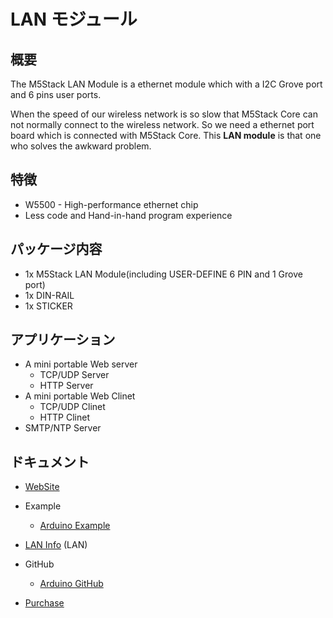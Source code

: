 # LAN モジュール



## 概要

The M5Stack LAN Module is a ethernet module which with a I2C Grove port and 6 pins user ports.

When the speed of our wireless network is so slow that M5Stack Core can not normally connect to the wireless network.
So we need a ethernet port board which is connected with M5Stack Core. This **LAN module** is that one who solves the awkward problem.

## 特徴

- W5500 - High-performance ethernet chip
- Less code and Hand-in-hand program experience

## パッケージ内容

- 1x M5Stack LAN Module(including USER-DEFINE 6 PIN and 1 Grove port)
- 1x DIN-RAIL
- 1x STICKER

## アプリケーション

- A mini portable Web server
  - TCP/UDP Server
  - HTTP Server
- A mini portable Web Clinet
  - TCP/UDP Clinet
  - HTTP Clinet
- SMTP/NTP Server

## ドキュメント

- [WebSite](https://m5stack.com)

- Example
  - [Arduino Example](https://github.com/m5stack/M5Stack/tree/master/examples/Modules/W5500)

- [LAN Info](https://www.u-blox.com/zh/product/neo-m8-series) (LAN)

- GitHub
  - [Arduino GitHub](https://github.com/m5stack/M5Stack)

- [Purchase](https://www.aliexpress.com/store/product/M5Stack-New-Arrival-LAN-Module-with-W5500-Chip-LanProto-Ethernet-convert-Network-Module-Microcontroller-for-Arduino/3226069_32904089417.html)
